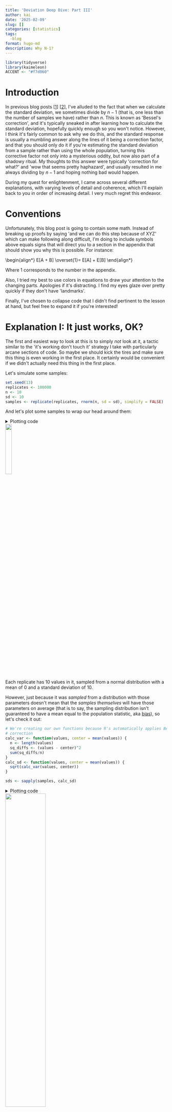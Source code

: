 ```yaml
---
title: 'Deviation Deep Dive: Part III'
author: kai
date: '2025-02-09'
slug: []
categories: [statistics]
tags:
  -blog
format: hugo-md
description: Why N-1?
---
```


``` r
library(tidyverse)
library(kaimeleon)
ACCENT <- "#f7d060"
```

# Introduction

In previous blog posts [[1](https://kai.rbind.io/posts/2024-09-22_deviation-deep-dive-pt1/)] [[2](https://kai.rbind.io/posts/2025-01-06_deviation-deep-dive-pt2/)], I've alluded to the fact that when we calculate the standard deviation, we sometimes divide by $n - 1$ (that is, one less than the number of samples we have) rather than $n$. This is known as 'Bessel's correction', and it's typically sneaked in after learning how to calculate the standard deviation, hopefully quickly enough so you won't notice. However, I think it's fairly common to ask why we do this, and the standard response is usually a mumbling answer along the lines of it being a correction factor, and that you should only do it if you're estimating the standard deviation from a sample rather than using the whole population, turning this corrective factor not only into a mysterious oddity, but now also part of a shadowy ritual. My thoughts to this answer were typically 'correction for what?' and 'wow that seems pretty haphazard', and usually resulted in me always dividing by $n-1$ and hoping nothing bad would happen.

During my quest for enlightenment, I came across several different explanations, with varying levels of detail and coherence, which I'll explain back to you in order of increasing detail. I very much regret this endeavor.


# Conventions

Unfortunately, this blog post is going to contain some math. Instead of breaking up proofs by saying 'and we can do this step because of XYZ' which can make following along difficult, I'm doing to include symbols above equals signs that will direct you to a section in the appendix that should show you why this is possible. For instance:

\begin{align*}
E[A + B] \overset{1}= E[A] + E[B]
\end{align*}

Where 1 corresponds to the number in the appendix.

Also, I tried my best to use colors in equations to draw your attention to the changing parts. Apologies if it's distracting. I find my eyes glaze over pretty quickly if they don't have 'landmarks'.

Finally, I've chosen to collapse code that I didn't find pertinent to the lesson at hand, but feel free to expand it if you're interested!


# Explanation I: It just works, OK?

The first and easiest way to look at this is to simply *not* look at it, a tactic similar to the 'it's working don't touch it' strategy I take with particularly arcane sections of code. So maybe we should kick the tires and make sure this thing is even working in the first place. It certainly would be convenient if we didn't actually need this thing in the first place.

Let's simulate some samples:

``` r
set.seed(13)
replicates <- 100000
n <- 10
sd <- 10
samples <- replicate(replicates, rnorm(n, sd = sd), simplify = FALSE)

```

And let's plot some samples to wrap our head around them:

<details>
<summary>Plotting code</summary>

``` r
some <- 20
plotting_data <- data.frame(
  value = unlist(samples[seq_len(some)]),
  replicate = factor(rep(seq_len(some), each = n))
)
ggplot(plotting_data, aes(value, replicate, color = 1)) +
  geom_vline(xintercept = 0, color = "white", linewidth = 0.2) +
  geom_point(shape = 1) +
  theme_kai("dark") +
  theme(
    legend.position = "none",
    axis.text.y = element_blank(),
    panel.grid.minor = element_blank()
  ) +
  labs(x = NULL, y = "Replicate")
```
</details>

<img style="width:20%;" src="samples.png" />

Each replicate has 10 values in it, sampled from a normal distribution with a mean of 0 and a standard deviation of 10.

However, just because it was *sampled* from a distribution with those parameters doesn't mean that the *samples themselves* will have those parameters on average (that is to say, the sampling distribution isn't guaranteed to have a mean equal to the population statistic, aka [bias](https://en.wikipedia.org/wiki/Bias_of_an_estimator)), so let's check it out:

``` r
# We're creating our own functions because R's automatically applies Bessel's
# correction
calc_var <- function(values, center = mean(values)) {
  n <- length(values)
  sq_diffs <- (values - center)^2
  sum(sq_diffs/n)
}
calc_sd <- function(values, center = mean(values)) {
  sqrt(calc_var(values, center))
}

sds <- sapply(samples, calc_sd)
```

<details>
<summary>Plotting code</summary>

``` r
plot <- ggplot(data.frame(x = sds), aes(x)) +
  theme_kai() +
  geom_histogram(bins = 1000) +
  geom_vline(xintercept = sd, color = ACCENT) +
  geom_vline(xintercept = mean(sds), color = ACCENT, linetype = 2) +
  labs(x = "Sample SD", y = NULL)
ggsave("sds.png", plot, dpi = 300, width = 4, height = 4, units = "in")
```
</details>
<img style="width:50%;" src="sds.png" />

In this figure I'm showing the distribution of the calculated sample standard deviations (without correction!!) for all 100,000 samples. The dotted line represents the mean of the sampling distribution, while the solid line represents the true population standard deviation. As you can tell, it's being a bit underestimated.

What about if we use Bessel's correction?

``` r
# Using R's built-in sd function, which applies Bessel's correction
sds <- sapply(samples, sd)
```
    
<details>
<summary>Plotting code</summary>

``` r
plot <- ggplot(data.frame(x = sds), aes(x)) +
  theme_kai() +
  geom_histogram(bins = 1000) +
  geom_vline(xintercept = sd, color = ACCENT) +
  geom_vline(xintercept = mean(sds), color = ACCENT, linetype = 2) +
  labs(x = "Sample SD", y = NULL)
ggsave("sds_w_bessel.png", plot, dpi = 300, width = 4, height = 4, units = "in")

```
</details>

<img style="width:50%;" src="sds_w_bessel.png" />

This helps quite a bit (though it isn't perfect).

For leading and didactic reasons, let's also look at the distributions of the sample variances without and with Bessel's correction:

``` r
vars <- sapply(samples, calc_var)
```

<details>
<summary>Plotting code</summary>

``` r
plot <- ggplot(data.frame(x = vars), aes(x)) +
  theme_kai() +
  geom_histogram(bins = 1000) +
  geom_vline(xintercept = sd^2, color = ACCENT) +
  geom_vline(xintercept = mean(vars), color = ACCENT, linetype = 2) +
  labs(x = "Sample Variance", y = NULL)
ggsave("vars.png", plot, dpi = 300, width = 4, height = 4, units = "in")
```
</details>
<img style="width:50%;" src="vars.png" />

``` r
vars <- sapply(samples, var)
```
    
<details>
<summary>Plotting code</summary>

``` r
plot <- ggplot(data.frame(x = vars), aes(x)) +
  theme_kai() +
  geom_histogram(bins = 1000) +
  geom_vline(xintercept = sd^2, color = ACCENT) +
  geom_vline(xintercept = mean(vars), color = ACCENT, linetype = 2) +
  labs(x = "Sample Variance", y = NULL)
ggsave("vars_w_bessel.png", plot, dpi = 300, width = 4, height = 4, units = "in")
```
</details>
<img style="width:50%;" src="vars_w_bessel.png" />


You'll notice that while the sample variance consistently underestimated the population variance before Bessel's correction, it lined up nearly exactly after we used Bessel's correction. We are forced to agree that Bessel's correction is doing *something* good, and is worth investigating further.


# Explanation II: It accounts for reusing data

Besides the explanation of 'it just does work, do it' (which is, admittedly, not an explanation but rather a motivation), we can explain Bessel's correction in terms of combating 'data-reuse'.

When calculating the standard deviation, we find the differences between the mean and a given value. No worries if we know the mean of the population, but in my forays with statistics this is an incredibly rare scenario. Much more likely is that we are forced to use the mean of the *sample*, then estimate the population standard deviation using the differences of the values of the sample and the mean of the sample.

As we explored a bit in [the first blog post of this series](https://kai.rbind.io/posts/2024-09-22_deviation-deep-dive-pt1/), variance is defined in large part by the distances of the values from the mean, usually either the sample mean or the population mean. As it turns out, the variance is minimized when that value is the mean of the sample.


## Wait, I don't believe you

That's fine. I didn't believe it either. But it turns out that some fairly harmless algebra can be used to show this is true.

(NB: This section is *optional*. If you choose to believe me (foolish) that the point at which to take distances from for variance is minimized by using the sample mean, you can move to the next section. Otherwise, read on.)

The definition of variance is:

\begin{align}
Var(X) := E\big[(X-\bar{X})^2\big]
\end{align}

That is, variance is the average of the squared differences between the random variable $X$ and its mean (aka expectation, $E[X]$, denoted by $\bar{X}$).

One way to determine if $\bar{X}$ will result in the smallest $Var(X)$ is to assume that maybe some other constant (let's call it $c$) would be better. That is, what is this:

\begin{align}
E\big[(X-c)^2\big]
\end{align}

One clever trick we can do to get this in terms of the variance definition we know and love is to add and subtract $\bar{X}$ to this equation (effectively adding 0, maintaining equality):

\begin{aligned}
\newcommand\xb{\bar{X}}
\newcommand\a{\textcolor{red}{(X-\xb)}}
\newcommand\b{\textcolor{blue}{(\xb - c)}}
E\big[(X-c)^2\big] &= E\big[(X \textcolor{#f7d060}{ - \xb + \xb} - c)^2\big] \\\
&= E\Big[\big(\a + \b\big)^2\Big] \\\
&= E\big[\a^2 + 2\a\b + \b^2\big] \\\
&\overset{1}= E[\a^2] + E[2\a\b] + E[\b^2]  
\end{aligned}

Since $\bar{X}$ and $c$ are constants, $E[\bar{X}]$, $E[c]$, and $E[\bar{X} - c]$ will be just be $\bar{X}$, $c$, and $\bar{X}-c$

\begin{aligned}
\newcommand\xb{\bar{X}}
\newcommand\a{(X-\xb)}
\newcommand\b{(\xb - c)}
\newcommand{\hl}[1]{{\color{goldenrod}{#1}}}
E\big[(X-c)^2\big] &= E[\a^2] + E[\hl{2}\a\hl{\b}] + E[\hl{\b^2}] \\\
&= E[\a^2] + 2\b E[X - \hl{\xb}] + \b^2 \\\
&\overset{1}= E[\a^2] + 2\b(E[X] - \xb) + \b^2
\end{aligned}

Also, since $E[X] := \bar{X}$,

\begin{aligned}
\newcommand\xb{\bar{X}}
\newcommand\a{(X-\xb)}
\newcommand\b{(\xb - c)}
\newcommand{\hl}[1]{{\color{goldenrod}{#1}}}
E\big[(X-c)^2\big] &= E[\a^2] + 2\b(\hl{\xb} - \xb) + \b^2 \\\
&= E[\a^2] + \hl{0} + \b^2 \\\
&= E[\a^2] + \b^2 \\\
\end{aligned}

We can see that the first term is our original definition of variance. The second term is squared and therefore can only be positive. At best, it can be 0, which only happens when $c = \bar{X}$. Therefore, variance is minimized when the thing we're measuring distances from is the mean of $X$.


## Okay, I believe you

Since you either blindly believe me or have been convinced that measuring all the distances from the sample mean results in the smallest variance, we can now consider the implications.

For any given sample, the sample mean will almost never be the population mean. If the sample mean will always give the lowest variance, the population mean (the thing we would use to estimate population variance if we knew it because it gives us an unbiased result) will always give a higher variance (except in the case in which it is exactly equal, which is unlikely).

Intuitively, this has been described as painting a target around a bunch of bullet holes, rather than shooting at a target. You're peeking at the future and then wondering why you're correct all the time.

This is usually where the concept of 'degrees of freedom' gets invoked. If someone tells you that you can pick any 5 numbers, so long as they have a mean of, say, 20, you're free to do whatever you want to do with 4 of them - but that last one has to pick up the bill to get the mean to be 20. That is, there are only 4 values that are 'free to vary' - only 4 *degrees of freedom*.

This is true for an arbitrary mean and an arbitrary number of values - you will always have $n-1$ degrees of freedom if you are calculating a new statistic reusing old information (in the case of sample variance, the sample mean isn't truly free to vary: it is bound by the sample). So it's kind of like instead of having $n$ values, you have $n-1$ values. Dividing by this inflates the variance a bit to combat the artificial deflation, and all is well in the world. Right?

# Explanation III: For those suspicious of simplicity

$n - 1$ feels pretty dang neat. *Too* neat. To rigorously prove that dividing by $n-1$ rather that $n$ provides the correction we need, we can pay our dues with math.

Gregory Gundersen (who has a [very nice blog](https://gregorygundersen.com/)) has a [post](https://gregorygundersen.com/blog/2019/01/11/bessel/) proving Bessel's correction that I'm largely going to follow, expounding on points I found confusing (not due to Gregory but rather my own knowledge gaps. I also tend to write the individual steps out more to hopefully reduce your cognitive overhead).

The sample variance $s^2$ is defined by

$$
s^2 := \frac{1}{n}\sum^n_{i=1}(X_i - \bar{X})^2
$$

Note that compared to $\sigma^2$ (the population variance), $s^2$ measures the difference between values and the sample mean ($\bar{X}$) rather than the population mean ($\mu$).

Our goal, ultimately, is to find  $E[s^2]$ in terms of $\sigma^2$ and then see by how much it differs, and if that difference corresponds with Bessel's correction.

\begin{align*}
\newcommand\sm{\sum^n_{i=1}}
\newcommand\fr{\frac{1}{n}}
\newcommand\xb{\bar{X}}
\newcommand{\hl}[1]{{\color{goldenrod}{#1}}}
E[s^2] &= E[\hl{\fr} \sm(X_i - \xb)^2]\\\
&\overset{1}= \hl{\fr} E[\sm(X_i - \xb)^2]\\\
&= \fr E[\sm X_i^2 + \sm(\hl{-2}X_i\hl{\xb}) + \hl{\sm \xb^2}]\\\
&= \fr E[\sm X_i^2 - \hl{2\xb}\textcolor{blue}{\sm X_i} + \hl{n\xb^2}]\\\
&= \fr E[\sm X_i^2 - 2\xb\textcolor{blue}{\xb} + n\xb^2]\\\
&= \fr E[\sm X_i^2 - 2\xb^2 + n\xb^2]\\\
&= \fr E[\sm X_i^2 - n\xb^2]\\\
&\overset{1}= \fr \Big(E[\sm X_i^2] - E[\hl{n}\xb^2]\Big)\\\
&\overset{1}= \fr \Big(E[\sm X_i^2] - \hl{n}E[\xb^2]\Big)\\\
&= \fr E[\sm X_i^2] - E[\xb^2]\\\
&\overset{1}= \fr \sm E[X_i^2] - E[\xb^2]\\\
&= \textcolor{red}{E[X_i^2]} - \textcolor{blue}{E[\xb^2]}\\\
\end{align*}

Since

\begin{align*}
Var(X) \overset{2.1}= E[X^2]- E[X]^2
\implies E[X^2] = Var(X) + E[X]^2
\end{align*}

Substituting $X$ for $X_i$ gets us

\begin{align*}
\color{red}{E[X_i^2]} \color{white}{= Var(X_i) + E[X_i]^2}
\end{align*}

$Var(X_i) = \sigma^2$ and $E[X_i] = \mu$ (note that $X_i$ is not a value but rather the process of drawing a single value, so this equality still holds), so

\begin{align*}
\textcolor{red}{E[X_i^2]} &= Var(X_i) + E[X_i]^2 \\\
&= \sigma^2 + \mu^2
\end{align*}

Using the same equation above but substituting $\bar{X}$ for $X$ instead of $X_i$ for $X$, we get:

\begin{align*}
\textcolor{blue}{E[\bar{X}^2]} = \textcolor{green}{Var(\bar{X})} + E[\bar{X}]^2
\end{align*}

$Var(\bar{X})$ is a bit different than $Var(X_i)$, but can be simplified like so:

\begin{align*}
\textcolor{green}{Var(\bar{X})} &= Var(\frac{1}{n}\sum^n_{i=1}X_i) \\\
&\overset{2.2}= \frac{1}{n^2}Var(\sum^n_{i=1}X_i) \\\
&\overset{2.3}= \frac{1}{n^2}\sum^n_{i=1}Var(X_i) \\\
&= \frac{1}{n^2}\sum^n_{i=1}\sigma^2 \\\
&= \frac{n\sigma^2}{n^2} \\\
&= \frac{\sigma^2}{n}
\end{align*}

Plugging this back into the equation, we get:

\begin{align*}
\textcolor{blue}{E[\bar{X}^2]} &= \textcolor{green}{Var(\bar{X})} + E[\bar{X}]^2 \\\
&= \textcolor{green}{\frac{\sigma^2}{n}} + E[\bar{X}]^2 \\\
&= \frac{\sigma^2}{n} + \mu^2 \\\
\end{align*}

So, substituting these for $E[X_i^2]$ and $E[\bar{X}^2]$, we get

\begin{align*}
E[s^2] &= \textcolor{red}{E[X_i^2]} - \textcolor{blue}{E[\bar{X}^2]} \\\
&= \textcolor{red}{(\sigma^2 + \mu^2)} - \textcolor{blue}{(\frac{\sigma^2}{n} + \mu^2)} \\\
&= \sigma^2 - \frac{\sigma^2}{n} \\\
&= \sigma^2 (1-\frac{1}{n}) \\\
&= \sigma^2 \frac{n-1}{n}
\end{align*}

Rearranging this equation, we get:

\begin{align}
E[s^2] &= \sigma^2 \frac{n-1}{n} \implies \\\
\sigma^2 &= \frac{n}{n-1}E[s^2]
\end{align}

That is to say, rather than divide by $n$ (undo dividing by $n$ by multiplying it) divide instead by $n-1$. This is Bessel's correction. Was it worth it??? All the suffering????

# Do we need Bessel's correction at all?

'It depends'. Of course it does. Bessel's correction removes bias (that is, the difference between the true statistic and the mean of the distribution of estimated statistics) for variance, so in the case where theoretical perfection is required, this might be preferred. Indeed, the theory behind it is pretty interesting! However, it doesn't completely remove bias in the case of standard deviation (as we saw in some of our first plots), and it's frankly confusing as hell. Jeffery Rosenthal wrote a [beautiful article](https://imstat.org/2015/11/17/the-kids-are-alright-divide-by-n-when-estimating-variance/) summarizing the challenges of teaching Bessel's correction, and mentioned that the smallest mean-squared-error results not from dividing by $n-1$, or even $n$, but $n+1$. As such, it might be best to leave Bessel's correction as a theoretical curiosity for more advanced studies, stick with dividing by $n$ for didactic purposes, and $n+1$ for applications that require the smallest MSE. However, I hope this post at least helps explain the why and how $n-1$ came to be in the first place, since it is still very much present.

# Appendix

## Random Variable

A random variable isn't really random nor is it really a variable. There are a lot of people smarter than me that would quibble with this definition, but a random variable is probably better described as a function that takes some result of an event (a roll of a die, a flip of a coin, a heart rates measurement) and turns it into a number (in the case of a die roll and heart measurement, the conversion is pretty obvious. For heads and tails, one of them is probably going to be 1, one is probably going to be 0, and the random variable does the conversion).

Just like a function doesn't have a value until called with an argument, a random variable doesn't have a value until it is realized.


<a id="org48f5bf6"></a>

## (1) Linearity of Expectation

Expectation (which for our purposes is identical to the mean) of a random variable has the following definition:

\begin{equation}
E[X] = \frac{1}{n}\sum^{n}_{i = 1}X_i
\end{equation}

It has some algebraically useful properties, namely:

\begin{equation}
E[aX] = aE[X]
\end{equation}

where $a$ is some constant, and

\begin{equation}
E[X + Y] = E[X] + E[Y]
\end{equation}

An extension of this is that

\begin{equation}
E[\Sigma X] = \Sigma E[X]
\end{equation}


<a id="orgcedb94a"></a>

### Proof

We can show this using the definition of the mean:

\begin{align*}
E[aX] &= \frac{1}{n}\sum^{n}_{i = 1}aX_i\\\
&= \frac{1}{n}(aX_1 + aX_2 + ... + aX_n)\\\
&= a\frac{1}{n}(X_1 + X_2 + ... + X_n)\\\
&= aE[X]
\end{align*}

\begin{align*}
E[X + Y] &= \frac{1}{n}\sum^{n}_{i = 1}(X_i + Y_i)\\\
&= \frac{1}{n}(X_1 + Y_1 + ... + X_n + Y_n)\\\
&= \frac{1}{n}[(X_1 + ... + X_n) + (Y_1 + ... + Y_n)] \\\
&= \frac{1}{n}(X_1 + ... + X_n) + \frac{1}{n}(Y_1 + ... + Y_n) \\\
&= E[X] + E[Y]
\end{align*}


## (2) Variance

### (2.1) Rearrangement

Turns out,
$$
Var(X) = E[(X-\bar{X})^2] = E[X^2]- (E[X])^2
$$

#### Proof

\begin{align*}
Var(X) &= E[(X-\bar{X})^2] \\\
&= E[X^2- 2X\bar{X} + \bar{X}^2] \\\
&= E[X^2]- E[2X\bar{X}] + E[\bar{X}^2] \\\
&= E[X^2]- 2\bar{X}E[X] + \bar{X}^2 \\\
&= E[X^2]- 2\bar{X}^2 + \bar{X}^2 \\\
&= E[X^2]- \bar{X}^2 \\\
&= E[X^2]- (E[X])^2 \\\
\end{align*}


### (2.2) Var(aX) = a<sup>2</sup> Var(X)

Turns out,
$$
Var(aX) = a^2Var(X)
$$

where $a$ is a constant.

#### Proof

Using the rearranged formula from the previous section and substituting $aX$ for everywhere we see $X$:
    
\begin{align*}
Var(aX) &= E[(aX)^2]- (E[aX])^2 \\\
&= E[a^2X^2]- (E[aX])^2 \\\
&= a^2E[X^2]- (aE[X])^2 \\\
&= a^2E[X^2]- a^2(E[X])^2 \\\
&= a^2(E[X^2]- (E[X])^2) \\\
&= a^2Var(X)
\end{align*}

### (2.3) Bienaymé's formula

Another algebraically useful property is that if the values of a random variable are independent, then the sum of the variance is equal to the variance of the sum. Or rather:

\begin{align}
Var(\sum^n_{i=1}X_i) = \sum^n_{k=1}(Var(X_k))
\end{align}


#### Proof

The following proof is taken from [here](https://stats.stackexchange.com/questions/31177/does-the-variance-of-a-sum-equal-the-sum-of-the-variances).
    
Using the proof of the previous section that
    
\begin{align*}
Var(X) = E[X^2]- (E[X])^2
\end{align*}

Apparently, the [sum of random variables is also a random variable](https://math.stackexchange.com/questions/3182767/proof-of-sum-of-random-variables-is-a-random-variable), so this holds for:
    
\begin{align*}
Var(\sum^n_{i=1}X_i) = E[(\sum^n_{i=1}X_i )^2]- (E[\sum^n_{i=1}X_i])^2
\end{align*}
 
In the linked answer, they helpfully note that
    
\begin{align*}
(\sum^n_{i=1}X_i)^2 = \sum^n_{i=1}\sum^n_{j=1}X_i X_j
\end{align*}
   
A beautiful explanation they make is, quote:
  
> ...which is clear if you think about what you're doing when you calculate (X<sub>1</sub>+...+X<sub>n</sub>)⋅(X<sub>1</sub>+...+X<sub>n</sub>) by hand.
    
So,
    
\begin{align*}
Var(\sum^n_{i=1}(X_i)) &= E[(\sum^n_{i=1}X_i )^2]- (E[\sum^n_{i=1}X_i])^2 \\\
&= E[\sum^n_{i=1}\sum^n_{j=1}X_i X_j] - (E[\sum^n_{i=1}X_i])^2 \\\
&\overset{1}= \sum^n_{i=1}\sum^n_{j=1}E[X_i X_j] - (E[\sum^n_{i=1}X_i])^2 \\\
&\overset{1}= \sum^n_{i=1}\sum^n_{j=1}E[X_i X_j] - (\sum^n_{i=1}E[X_i])^2 \\\
&= \sum^n_{i=1}\sum^n_{j=1}E[X_i X_j] - \sum^n_{i=1}\sum^n_{j=1}E[X_i]E[X_j]\\\
&= \sum^n_{i=1}\sum^n_{j=1}(E[X_i X_j] - E[X_i]E[X_j]) := \sum^n_{i=1}\sum^n_{j=1}Cov(X_i,X_j)
\end{align*}
    
In the case of independent sampling, we expect covariance to be 0 between any non-identical random variables (in other words, if we thought about it like a matrix we would expect 0s everywhere not on the diagonal), so:
    
\begin{align*}
\sum^n_{i=1}\sum^n_{j=1}Cov(X_i,X_j) = \sum^n_{i=1}Cov(X_i, X_i)
\end{align*}
    
If we look at the rearranged definition of covariance
    
$$
Cov(X,Y) = E[XY] - E[X]E[Y]
$$
    
and consider the case in which $X = Y$:
    
$$
Cov(X,X) = E[XX] - E[X]E[X]
$$
    
We realize that this is just the definition of variance:
    
$$
Cov(X,X) = E[XX] - E[X]E[X] = E[X^2] - E[X]^2 = Var(X)
$$
    
So, substituting this back in, we see:
    
\begin{align*}
Var(\sum^n_{i=1}X_i) &= \sum^n_{i=1}Cov(X_i,X_i)\\\
&= \sum^n_{i=1}Var(X_i)
\end{align*}

## (3) Covariance

Covariance can be defined as follows:

$$
Cov(X,Y) = E[(X - E[X])(Y-E[Y])]
$$

Which can be rewritten, using the linearity of expectation, as:

$$
Cov(X,Y) = E[XY] - E[X]E[Y]
$$

# Sources

As always, Wikipedia served as a great entry citation for many downstream citations:

-   <https://en.wikipedia.org/wiki/Bessel%27s_correction>

Explanation of why sample mean results in the lowest variance adapted from:

-   <https://stats.stackexchange.com/a/520328>

Andy Field's &ldquo;Discovering Statistics&rdquo; book has a great explanation about why $n-1$ using the degrees-of-freedom argument

Nice proof of Bessel's Correction:

-   <https://gregorygundersen.com/blog/2019/01/11/bessel/>

Why do constants get squared when in variance:

-   <https://math.stackexchange.com/a/1708274>

Should we care about Bessel's correction?

-   <https://imstat.org/2015/11/17/the-kids-are-alright-divide-by-n-when-estimating-variance/>

Nice proof of Bienaymé's formula:

-   <https://stats.stackexchange.com/a/31181>
    
# Acknowledgments

Thanks to rigor for helping me think about, then understand the difference between calculating/estimating statistics/samples
